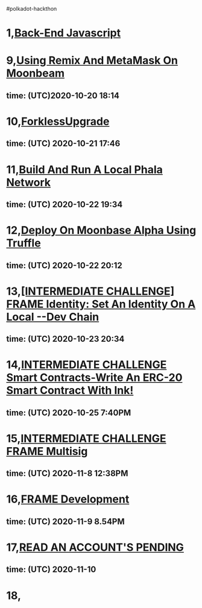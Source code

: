 #polkadot-hackthon 

# 1,[Back-End Javascript](https://github.com/harodggg/polkadot-hackthon/blob/main/backend-js/backend.js)

# 9,[Using Remix And MetaMask On Moonbeam](https://github.com/harodggg/polkadot-hackthon/blob/main/remix-metamask-moonbeam/README.md)
## time: (UTC)2020-10-20 18:14

# 10,[ForklessUpgrade](https://github.com/harodggg/polkadot-hackthon/blob/main/ForklessUpgrade/forklessupgrade.png)
## time: (UTC) 2020-10-21 17:46

# 11,[Build And Run A Local Phala Network](https://github.com/harodggg/polkadot-hackthon/tree/main/run_local_Node_phala/README.md)
## time: (UTC) 2020-10-22 19:34

# 12,[Deploy On Moonbase Alpha Using Truffle](https://github.com/harodggg/polkadot-hackthon/blob/main/deploy-erc20-moonbeam/READED.md)
## time: (UTC) 2020-10-22 20:12

# 13,[[INTERMEDIATE CHALLENGE] FRAME Identity: Set An Identity On A Local --Dev Chain](https://github.com/harodggg/polkadot-hackthon/blob/main/idenity/README.md)
## time: (UTC) 2020-10-23  20:34

# 14,[INTERMEDIATE CHALLENGE Smart Contracts-Write An ERC-20 Smart Contract With Ink!](https://github.com/harodggg/polkadot-hackthon/tree/main/write_an_erc_20_smart_contract)
## time: (UTC) 2020-10-25 7:40PM

# 15,[INTERMEDIATE CHALLENGE FRAME Multisig](https://github.com/harodggg/polkadot-hackthon/tree/main/FRAME_Multisig)
## time: (UTC) 2020-11-8 12:38PM
# 16,[FRAME Development](https://github.com/harodggg/polkadot-hackthon/tree/main/FRAME-dev)
## time: (UTC) 2020-11-9 8.54PM
# 17,[READ AN ACCOUNT'S PENDING](https://github.com/harodggg/polkadot-hackthon/tree/main/readACPP) 
## time: (UTC) 2020-11-10 
# 18,
